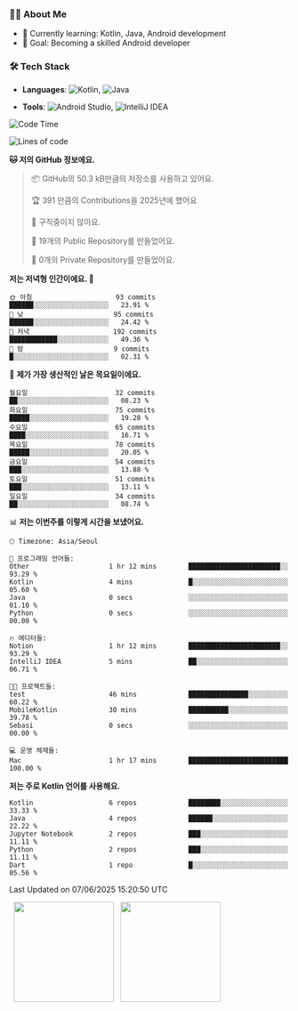 ### 👨‍💻 About Me
- 🌱 Currently learning: Kotlin, Java, Android development
- 🎯 Goal: Becoming a skilled Android developer

### 🛠 Tech Stack
- **Languages**: ![Kotlin](https://img.shields.io/badge/Kotlin-0095D5?style=flat-square&logo=kotlin&logoColor=white), 
![Java](https://img.shields.io/badge/Java-007396?style=flat-square&logo=coffeescript&logoColor=white)

- **Tools**:
![Android Studio](https://img.shields.io/badge/Android%20Studio-3DDC84?style=flat-square&logo=android-studio&logoColor=white), 
![IntelliJ IDEA](https://img.shields.io/badge/IntelliJ%20IDEA-000000?style=flat-square&logo=intellij-idea&logoColor=white)

<!--START_SECTION:waka-->
![Code Time](http://img.shields.io/badge/Code%20Time-168%20hrs%2045%20mins-blue)

![Lines of code](https://img.shields.io/badge/%EC%A0%80%EB%8A%94%20%EC%97%AC%ED%83%9C%EA%B9%8C%EC%A7%80%20-278.5%20thousand%20%EC%A4%84%EC%9D%98%20%EC%BD%94%EB%93%9C%EB%A5%BC%20%EC%9E%91%EC%84%B1%ED%96%88%EC%96%B4%EC%9A%94.-blue)

**🐱 저의 GitHub 정보에요.** 

> 📦 GitHub의 50.3 kB만큼의 저장소를 사용하고 있어요. 
 > 
> 🏆 391 만큼의 Contributions을 2025년에 했어요
 > 
> 🚫 구직중이지 않아요.
 > 
> 📜 19개의 Public Repository를 만들었어요. 
 > 
> 🔑 0개의 Private Repository를 만들었어요. 
 > 
**저는 저녁형 인간이에요. 🦉** 

```text
🌞 아침                     93 commits          ██████░░░░░░░░░░░░░░░░░░░   23.91 % 
🌆 낮　                     95 commits          ██████░░░░░░░░░░░░░░░░░░░   24.42 % 
🌃 저녁                     192 commits         ████████████░░░░░░░░░░░░░   49.36 % 
🌙 밤　                     9 commits           █░░░░░░░░░░░░░░░░░░░░░░░░   02.31 % 
```
📅 **제가 가장 생산적인 날은 목요일이에요.** 

```text
월요일                      32 commits          ██░░░░░░░░░░░░░░░░░░░░░░░   08.23 % 
화요일                      75 commits          █████░░░░░░░░░░░░░░░░░░░░   19.28 % 
수요일                      65 commits          ████░░░░░░░░░░░░░░░░░░░░░   16.71 % 
목요일                      78 commits          █████░░░░░░░░░░░░░░░░░░░░   20.05 % 
금요일                      54 commits          ███░░░░░░░░░░░░░░░░░░░░░░   13.88 % 
토요일                      51 commits          ███░░░░░░░░░░░░░░░░░░░░░░   13.11 % 
일요일                      34 commits          ██░░░░░░░░░░░░░░░░░░░░░░░   08.74 % 
```


📊 **저는 이번주를 이렇게 시간을 보냈어요.** 

```text
🕑︎ Timezone: Asia/Seoul

💬 프로그래밍 언어들: 
Other                    1 hr 12 mins        ███████████████████████░░   93.29 % 
Kotlin                   4 mins              █░░░░░░░░░░░░░░░░░░░░░░░░   05.60 % 
Java                     0 secs              ░░░░░░░░░░░░░░░░░░░░░░░░░   01.10 % 
Python                   0 secs              ░░░░░░░░░░░░░░░░░░░░░░░░░   00.00 % 

🔥 에디터들: 
Notion                   1 hr 12 mins        ███████████████████████░░   93.29 % 
IntelliJ IDEA            5 mins              ██░░░░░░░░░░░░░░░░░░░░░░░   06.71 % 

🐱‍💻 프로젝트들: 
test                     46 mins             ███████████████░░░░░░░░░░   60.22 % 
MobileKotlin             30 mins             ██████████░░░░░░░░░░░░░░░   39.78 % 
Sebasi                   0 secs              ░░░░░░░░░░░░░░░░░░░░░░░░░   00.00 % 

💻 운영 체제들: 
Mac                      1 hr 17 mins        █████████████████████████   100.00 % 
```

**저는 주로 Kotlin 언어를 사용해요.** 

```text
Kotlin                   6 repos             ████████░░░░░░░░░░░░░░░░░   33.33 % 
Java                     4 repos             ██████░░░░░░░░░░░░░░░░░░░   22.22 % 
Jupyter Notebook         2 repos             ███░░░░░░░░░░░░░░░░░░░░░░   11.11 % 
Python                   2 repos             ███░░░░░░░░░░░░░░░░░░░░░░   11.11 % 
Dart                     1 repo              █░░░░░░░░░░░░░░░░░░░░░░░░   05.56 % 
```




 Last Updated on 07/06/2025 15:20:50 UTC
<!--END_SECTION:waka-->

<p>
  <img height="180em" src="https://github-readme-stats.vercel.app/api?username=JongHyun070105&show_icons=true&include_all_commits=true&bg_color=0d1117&title_color=ffffff&text_color=c9d1d9&icon_color=79ff97">
  <img height="180em" src="https://github-readme-stats.vercel.app/api/top-langs/?username=JongHyun070105&layout=compact&langs_count=4&bg_color=0d1117&title_color=ffffff&text_color=c9d1d9&hide=php,jupyter%20notebook&hide_repo=EcoStep,mimir,git-session">
</p>
